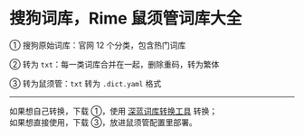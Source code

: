 # 搜狗词库，Rime 鼠须管词库大全

① 搜狗原始词库：官网 12 个分类，包含热门词库

② 转为 `txt`：每一类词库合并在一起，删除重码，转为繁体

③ 转为鼠须管：`txt` 转为 `.dict.yaml` 格式

---

如果想自己转换，下载 ①，使用 [深蓝词库转换工具](https://github.com/studyzy/imewlconverter) 转换；\
如果想直接使用，下载 ③，放进鼠须管配置里部署。
